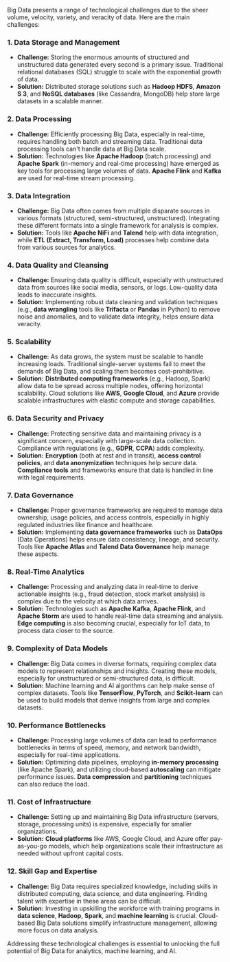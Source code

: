 Big Data presents a range of technological challenges due to the sheer volume, velocity, variety, and veracity of data. Here are the main challenges:

### 1. **Data Storage and Management**
   - **Challenge:** Storing the enormous amounts of structured and unstructured data generated every second is a primary issue. Traditional relational databases (SQL) struggle to scale with the exponential growth of data.
   - **Solution:** Distributed storage solutions such as **Hadoop HDFS**, **Amazon S 3**, and **NoSQL databases** (like Cassandra, MongoDB) help store large datasets in a scalable manner.

### 2. **Data Processing**
   - **Challenge:** Efficiently processing Big Data, especially in real-time, requires handling both batch and streaming data. Traditional data processing tools can't handle data at Big Data scale.
   - **Solution:** Technologies like **Apache Hadoop** (batch processing) and **Apache Spark** (in-memory and real-time processing) have emerged as key tools for processing large volumes of data. **Apache Flink** and **Kafka** are used for real-time stream processing.

### 3. **Data Integration**
   - **Challenge:** Big Data often comes from multiple disparate sources in various formats (structured, semi-structured, unstructured). Integrating these different formats into a single framework for analysis is complex.
   - **Solution:** Tools like **Apache NiFi** and **Talend** help with data integration, while **ETL (Extract, Transform, Load)** processes help combine data from various sources for analytics.

### 4. **Data Quality and Cleansing**
   - **Challenge:** Ensuring data quality is difficult, especially with unstructured data from sources like social media, sensors, or logs. Low-quality data leads to inaccurate insights.
   - **Solution:** Implementing robust data cleaning and validation techniques (e.g., **data wrangling** tools like **Trifacta** or **Pandas** in Python) to remove noise and anomalies, and to validate data integrity, helps ensure data veracity.

### 5. **Scalability**
   - **Challenge:** As data grows, the system must be scalable to handle increasing loads. Traditional single-server systems fail to meet the demands of Big Data, and scaling them becomes cost-prohibitive.
   - **Solution:** **Distributed computing frameworks** (e.g., Hadoop, Spark) allow data to be spread across multiple nodes, offering horizontal scalability. Cloud solutions like **AWS**, **Google Cloud**, and **Azure** provide scalable infrastructures with elastic compute and storage capabilities.

### 6. **Data Security and Privacy**
   - **Challenge:** Protecting sensitive data and maintaining privacy is a significant concern, especially with large-scale data collection. Compliance with regulations (e.g., **GDPR**, **CCPA**) adds complexity.
   - **Solution:** **Encryption** (both at rest and in transit), **access control policies**, and **data anonymization** techniques help secure data. **Compliance tools** and frameworks ensure that data is handled in line with legal requirements.

### 7. **Data Governance**
   - **Challenge:** Proper governance frameworks are required to manage data ownership, usage policies, and access controls, especially in highly regulated industries like finance and healthcare.
   - **Solution:** Implementing **data governance frameworks** such as **DataOps** (Data Operations) helps ensure data consistency, lineage, and security. Tools like **Apache Atlas** and **Talend Data Governance** help manage these aspects.

### 8. **Real-Time Analytics**
   - **Challenge:** Processing and analyzing data in real-time to derive actionable insights (e.g., fraud detection, stock market analysis) is complex due to the velocity at which data arrives.
   - **Solution:** Technologies such as **Apache Kafka**, **Apache Flink**, and **Apache Storm** are used to handle real-time data streaming and analysis. **Edge computing** is also becoming crucial, especially for IoT data, to process data closer to the source.

### 9. **Complexity of Data Models**
   - **Challenge:** Big Data comes in diverse formats, requiring complex data models to represent relationships and insights. Creating these models, especially for unstructured or semi-structured data, is difficult.
   - **Solution:** Machine learning and AI algorithms can help make sense of complex datasets. Tools like **TensorFlow**, **PyTorch**, and **Scikit-learn** can be used to build models that derive insights from large and complex datasets.

### 10. **Performance Bottlenecks**
   - **Challenge:** Processing large volumes of data can lead to performance bottlenecks in terms of speed, memory, and network bandwidth, especially for real-time applications.
   - **Solution:** Optimizing data pipelines, employing **in-memory processing** (like Apache Spark), and utilizing cloud-based **autoscaling** can mitigate performance issues. **Data compression** and **partitioning** techniques can also reduce the load.

### 11. **Cost of Infrastructure**
   - **Challenge:** Setting up and maintaining Big Data infrastructure (servers, storage, processing units) is expensive, especially for smaller organizations.
   - **Solution:** **Cloud platforms** like AWS, Google Cloud, and Azure offer pay-as-you-go models, which help organizations scale their infrastructure as needed without upfront capital costs.

### 12. **Skill Gap and Expertise**
   - **Challenge:** Big Data requires specialized knowledge, including skills in distributed computing, data science, and data engineering. Finding talent with expertise in these areas can be difficult.
   - **Solution:** Investing in upskilling the workforce with training programs in **data science**, **Hadoop**, **Spark**, and **machine learning** is crucial. Cloud-based Big Data solutions simplify infrastructure management, allowing more focus on data analysis.

Addressing these technological challenges is essential to unlocking the full potential of Big Data for analytics, machine learning, and AI.